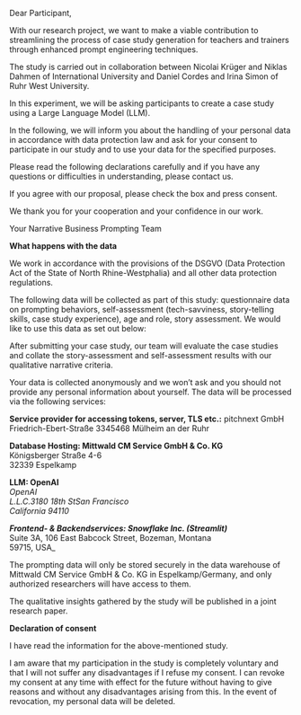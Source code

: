 Dear Participant,

With our research project, we want to make a viable contribution to streamlining the process of case study generation for teachers and trainers through enhanced prompt engineering techniques.

The study is carried out in collaboration between Nicolai Krüger and Niklas Dahmen of International University and Daniel Cordes and Irina Simon of Ruhr West University.

In this experiment, we will be asking participants to create a case study using a Large Language Model (LLM).

In the following, we will inform you about the handling of your personal data in accordance with data protection law and ask for your consent to participate in our study and to use your data for the specified purposes.

Please read the following declarations carefully and if you have any questions or difficulties in understanding, please contact us.

If you agree with our proposal, please check the box and press consent.

We thank you for your cooperation and your confidence in our work.

Your Narrative Business Prompting Team

**What happens with the data**

We work in accordance with the provisions of the DSGVO (Data Protection Act of the State of North Rhine-Westphalia) and all other data protection regulations.

The following data will be collected as part of this study: questionnaire data on prompting behaviors, self-assessment (tech-savviness, story-telling skills, case study experience), age and role, story assessment. We would like to use this data as set out below:

After submitting your case study, our team will evaluate the case studies and collate the story-assessment and self-assessment results with our qualitative narrative criteria.

Your data is collected anonymously and we won’t ask and you should not provide any personal information about yourself. The data will be processed via the following services:

**Service provider for accessing tokens, server, TLS etc.:** pitchnext GmbH  
Friedrich-Ebert-Straße 3345468 Mülheim an der Ruhr

**Database Hosting: Mittwald CM Service GmbH & Co. KG**  
Königsberger Straße 4-6  
32339 Espelkamp

**LLM: OpenAI**  
_OpenAI  
L.L.C.3180 18th StSan Francisco  
California 94110_

**_Frontend- & Backendservices: Snowflake Inc. (Streamlit)_**  
Suite 3A, 106 East Babcock Street, Bozeman, Montana  
59715, USA_

The prompting data will only be stored securely in the data warehouse of Mittwald CM Service GmbH & Co. KG in Espelkamp/Germany, and only authorized researchers will have access to them.

The qualitative insights gathered by the study will be published in a joint research paper.

**Declaration of consent**

I have read the information for the above-mentioned study.

I am aware that my participation in the study is completely voluntary and that I will not suffer any disadvantages if I refuse my consent. I can revoke my consent at any time with effect for the future without having to give reasons and without any disadvantages arising from this. In the event of revocation, my personal data will be deleted.
